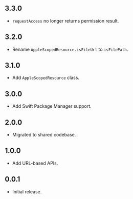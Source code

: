 ## 3.3.0

- `requestAccess` no longer returns permission result.

## 3.2.0

- Rename `AppleScopedResource.isFileUrl` to `isFilePath`.

## 3.1.0

- Add `AppleScopedResource` class.

## 3.0.0

- Add Swift Package Manager support.

## 2.0.0

- Migrated to shared codebase.

## 1.0.0

- Add URL-based APIs.

## 0.0.1

- Initial release.
